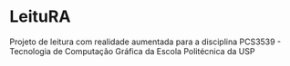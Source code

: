 # LeituRA
Projeto de leitura com realidade aumentada para a disciplina PCS3539 - Tecnologia de Computação Gráfica da Escola Politécnica da USP
